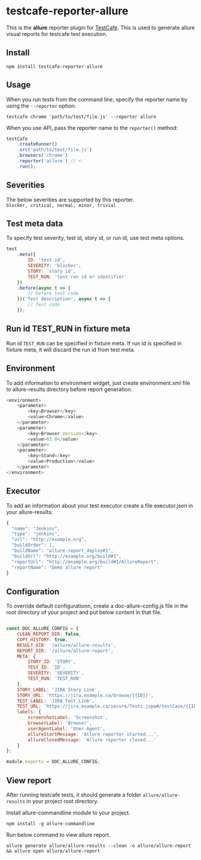 # testcafe-reporter-allure
This is the **allure** reporter plugin for [TestCafe](http://devexpress.github.io/testcafe). This is used to generate allure visual reports for testcafe test execution.

## Install

```
npm install testcafe-reporter-allure
```

## Usage

When you run tests from the command line, specify the reporter name by using the `--reporter` option:

```
testcafe chrome 'path/to/test/file.js' --reporter allure
```


When you use API, pass the reporter name to the `reporter()` method:

```js
testCafe
    .createRunner()
    .src('path/to/test/file.js')
    .browsers('chrome')
    .reporter('allure') // <-
    .run();
```


## Severities
The below severities are supported by this reporter.  
`blocker, critical, normal, minor, trivial`

## Test meta data
To specify test severity, test id, story id, or run id, use test meta options.

```js
test
    .meta({
        ID: 'test id',
        SEVERITY: 'blocker',
        STORY: 'story id',
        TEST_RUN: 'test run id or identifier'
    })
    .before(async t => {
        // before test code
    })('Test description', async t => {
        // Test code
    });
```

## Run id TEST_RUN in fixture meta  
Run id `TEST_RUN` can be specified in fixture meta. If run id is specified in fixture meta, it will discard the run id from test meta.


## Environment
To add information to environment widget, just create environment.xml file to allure-results directory before report generation.

```js
<environment>
    <parameter>
        <key>Browser</key>
        <value>Chrome</value>
    </parameter>
    <parameter>
        <key>Browser.Version</key>
        <value>63.0</value>
    </parameter>
    <parameter>
        <key>Stand</key>
        <value>Production</value>
    </parameter>
</environment>
```

## Executor
To add an information about your test executor create a file executor.json in your allure-results:

```js
{
  "name": "Jenkins",
  "type": "jenkins",
  "url": "http://example.org",
  "buildOrder": 1,
  "buildName": "allure-report_deploy#1", 
  "buildUrl": "http://example.org/build#1",
  "reportUrl": "http://example.org/build#1/AllureReport",
  "reportName": "Demo allure report"
}
```

## Configuration
To override default configurationn, create a doc-allure-config.js file in the root directory of your project and put below content in that file.

```js

const DOC_ALLURE_CONFIG = {
    CLEAN_REPORT_DIR: false,
    COPY_HISTORY: true,
    RESULT_DIR: '/allure/allure-results',
    REPORT_DIR: '/allure/allure-report',
    META: {
        STORY_ID: 'STORY',
        TEST_ID: 'ID',
        SEVERITY: 'SEVERITY',
        TEST_RUN: 'TEST_RUN'
    },
    STORY_LABEL: 'JIRA Story Link',
    STORY_URL: 'https://jira.example.ca/browse/{{ID}}',
    TEST_LABEL: 'JIRA Test Link',
    TEST_URL: 'https://jira.example.ca/secure/Tests.jspa#/testCase/{{ID}}',
    labels: {
        screenshotLabel: 'Screenshot',
        browserLabel: 'Browser',
        userAgentLabel: 'User Agent',
        allureStartMessage: 'Allure reporter started...',
        allureClosedMessage: 'Allure reporter closed...'
    }
};

module.exports = DOC_ALLURE_CONFIG;

```

## View report
After running testcafe tests, it should generate a folder `allure/allure-results` in your project root directory.  

Install allure-commandline module to your project.  

`npm install -g allure-commandline `

Run below command to view allure report.   

`allure generate allure/allure-results --clean -o allure/allure-report && allure open allure/allure-report`
